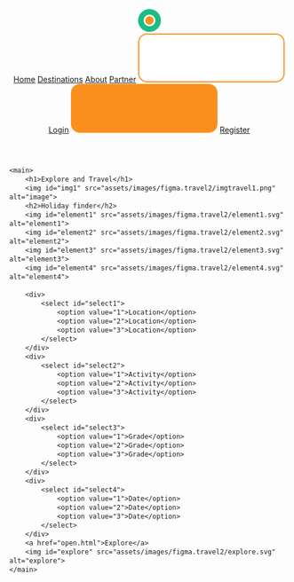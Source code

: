 <!DOCTYPE html>
<html lang="en">

<head>
    <meta charset="UTF-8">
    <meta http-equiv="X-UA-Compatible" content="IE=edge">
    <meta name="viewport" content="width=device-width, initial-scale=1.0">
    <title>Tour and Travel</title>
    <link rel="shortcut icon" href="assets/images/figma.travel2/logo-figma1.png" type="image/png">
    <link rel="stylesheet" href="/assets/styles/style.travel.css">
    <link rel="stylesheet" href="/assets/styles/normalize.css">
    <link href="https://fonts.googleapis.com/css2?family=Inter&family=Playfair+Display&display=swap" rel="stylesheet">
    <link href="https://fonts.googleapis.com/css2?family=Inter&family=Playfair+Display:wght@400;700&display=swap"
        rel="stylesheet">
</head>

<body>
    <header>
        <img id="logo" src="assets/images/figma.travel2/logo-figma1.png" alt="Logo" style="width: 41px;">
        <nav>
            <a class="home" href="home.html">Home</a>
            <a class="destinations" href="destinations.html">Destinations</a>
            <a class="about" href="about.html">About</a>
            <a class="partner" href="partner.html">Partner</a>
            <img id="loginsvg" src="assets/images/figma.travel2/ramka.login.svg" alt="login">
            <a class="login" href="login.html">Login</a>
            <img id="registersvg" src="assets/images/figma.travel2/register.svg" alt="register">
            <a class="register" href="register.html">Register</a>
        </nav>
    </header>

    <main>
        <h1>Explore and Travel</h1>
        <img id="img1" src="assets/images/figma.travel2/imgtravel1.png" alt="image">
        <h2>Holiday finder</h2>
        <img id="element1" src="assets/images/figma.travel2/element1.svg" alt="element1">
        <img id="element2" src="assets/images/figma.travel2/element2.svg" alt="element2">
        <img id="element3" src="assets/images/figma.travel2/element3.svg" alt="element3">
        <img id="element4" src="assets/images/figma.travel2/element4.svg" alt="element4">

        <div>
            <select id="select1">
                <option value="1">Location</option>
                <option value="2">Location</option>
                <option value="3">Location</option>
            </select>
        </div>
        <div>
            <select id="select2">
                <option value="1">Activity</option>
                <option value="2">Activity</option>
                <option value="3">Activity</option>
            </select>
        </div>
        <div>
            <select id="select3">
                <option value="1">Grade</option>
                <option value="2">Grade</option>
                <option value="3">Grade</option>
            </select>
        </div>
        <div>
            <select id="select4">
                <option value="1">Date</option>
                <option value="2">Date</option>
                <option value="3">Date</option>
            </select>
        </div>
        <a href="open.html">Explore</a>
        <img id="explore" src="assets/images/figma.travel2/explore.svg" alt="explore">
    </main>

</body>

</html>
